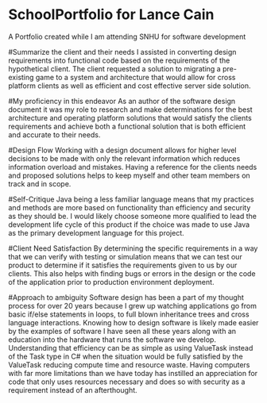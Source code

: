 # SchoolPortfolio for Lance Cain
A Portfolio created while I am attending SNHU for software development

#Summarize the client and their needs
     I assisted in converting design requirements into functional code based on the requirements of the hypothetical client.  The client requested a solution to migrating a pre-existing game to a system and architecture that would allow for cross platform clients as well as efficient and cost effective server side solution.

#My proficiency in this endeavor
     As an author of the software design document it was my role to research and make determinations for the best architecture and operating platform solutions that would satisfy the clients requirements and achieve both a functional solution that is both efficient and accurate to their needs.

#Design Flow
     Working with a design document allows for higher level decisions to be made with only the relevant information which reduces information overload and mistakes.  Having a reference for the clients needs and proposed solutions helps to keep myself and other team members on track and in scope.

#Self-Critique
     Java being a less familiar language means that my practices and methods are more based on functionality than efficiency and security as they should be.  I would likely choose someone more qualified to lead the development life cycle of this product if the choice was made to use Java as the primary development language for this project.

#Client Need Satisfaction
     By determining the specific requirements in a way that we can verify with testing or simulation means that we can test our product to determine if it satisfies the requirements given to us by our clients.  This also helps with finding bugs or errors in the design or the code of the application prior to production environment deployment.

#Approach to ambiguity
     Software design has been a part of my thought process for over 20 years because I grew up watching applications go from basic if/else statements in loops, to full blown inheritance trees and cross language interactions.  Knowing how to design software is likely made easier by the examples of software I have seen all these years along with an education into the hardware that runs the software we develop.  Understanding that efficiency can be as simple as using ValueTask instead of the Task type in C# when the situation would be fully satisfied by the ValueTask reducing compute time and resource waste.  Having computers with far more limitations than we have today has instilled an appreciation for code that only uses resources necessary and does so with security as a requirement instead of an afterthought.

